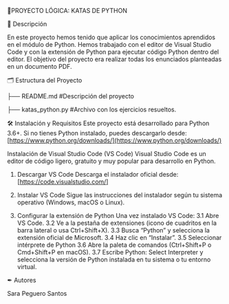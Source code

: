 📝PROYECTO LÓGICA: KATAS DE PYTHON

📖 Descripción

En este proyecto hemos tenido que aplicar los conocimientos aprendidos en el módulo de Python. Hemos trabajado con el editor de Visual Studio Code y con la extensión de Python para ejecutar código Python dentro del editor. El objetivo del proyecto era realizar todas los enunciados planteadas en un documento PDF.

🗂 Estructura del Proyecto

├── README.md #Descripción del proyecto

├── katas_python.py #Archivo con los ejercicios resueltos. 

🛠 Instalación y Requisitos
Este proyecto está desarrollado para Python 3.6+. Si no tienes Python instalado, puedes descargarlo desde:  
  [https://www.python.org/downloads/](https://www.python.org/downloads/)  
 
Instalación de Visual Studio Code (VS Code)
Visual Studio Code es un editor de código ligero, gratuito y muy popular para desarrollo en Python.

1. Descargar VS Code
Descarga el instalador oficial desde:
[https://code.visualstudio.com/]

2. Instalar VS Code
Sigue las instrucciones del instalador según tu sistema operativo (Windows, macOS o Linux).

3. Configurar la extensión de Python
Una vez instalado VS Code:
   3.1 Abre VS Code.
   3.2 Ve a la pestaña de extensiones (icono de cuadritos en la barra lateral o usa Ctrl+Shift+X).
   3.3 Busca “Python” y selecciona la extensión oficial de Microsoft.
   3.4 Haz clic en “Instalar”.
   3.5 Seleccionar intérprete de Python
   3.6 Abre la paleta de comandos (Ctrl+Shift+P o Cmd+Shift+P en macOS).
   3.7 Escribe Python: Select Interpreter y selecciona la versión de Python instalada en tu sistema o tu entorno virtual.

✒ Autores

Sara Peguero Santos
